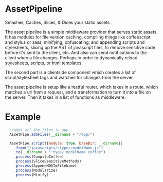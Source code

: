 AssetPipeline
=============

  Smashes, Caches, Slices, & Dices your static assets.

  The asset pipeline is a simple middleware provider that serves static assets.
It has modules for file version caching, compiling things like coffeescript and
stylus or sass, minifying, obfuscating, and appending scripts and stylesheets,
slicing up the AST of javascript files, to remove sensitive code before it's
sent to the client, etc.  And also can send notifications to the client when a
file changes. Perhaps in order to dynamically reload stylesheets, scripts, or
html templates.

  The second part is a clientside component which creates a list of script/stylesheet
tags and watches for changes from the server.

  The asset pipeline is setup like a restful router, which takes in a route, which 
matches a url from a request, and a transformation to turn it into a file on the
server.  Then it takes in a list of functions as middleware.

Example
=======

```javascript
  //adds all the files in app
  AssetPipe.addFiles(__dirname + "/app/")

  AssetPipe.script({module: true, baseDir: __dirname})
    .from("/javascripts/:type/:modelName.js")
    .to(__dirname + ":type/:modelName.coffee")
    .process(CompileCoffee)
    .process(SliceSensitiveMethods)
    .process(AppendMD5ToFileName)
    .process(Modularize)
    .process(Minify)

```
